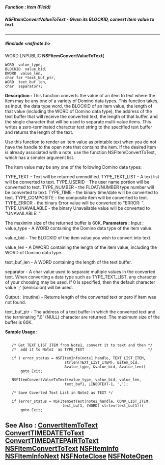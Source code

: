 ##### Function : Item (Field)
##### NSFItemConvertValueToText - Given its BLOCKID, convert item value to text.
---
##### #include <nsfnote.h>
WORD LNPUBLIC **NSFItemConvertValueToText(**

	WORD  value_type,
	BLOCKID  value_bid,
	DWORD  value_len,
	char far *text_buf_ptr,
	WORD  text_buf_len,
	char  separator);
**Description :**
This function converts the value of an item to text where the item may be any 
one of a variety of Domino data types. This function takes, as input, the data 
type word, the BLOCKID of an item value, the length of that value (including 
the WORD of Domino data type),  the address of the text buffer that will 
receive the converted text, the length of that buffer,  and the single 
character that will be used to separate multi-value items. This writes a 
zero-terminated character text string to the specified text buffer and returns 
the length of the text.

Use this function to render an item value as printable text when you do not 
have the handle to the open note that contains the item.  If the desired item 
is already associated with a note, use the function NSFItemConvertToText, which 
has a simpler argument list.

The item value may be any one of the following Domino data types: 

TYPE_TEXT - Text will be returned unmodified.
TYPE_TEXT_LIST - A text list will be converted to text.
TYPE_USERID - The user name portion will be converted to text.
TYPE_NUMBER - the FLOAT/NUMBER type number will be converted to text.
TYPE_TIME - the binary time/date will be converted to text.
	TYPE_COMPOSITE - the composite item will be converted to text.
TYPE_ERROR - the binary Error value will be converted to "ERROR: ".
TYPE_UNAVAILABLE - the binary Unavailable value will be converted to 
"UNAVAILABLE: ".

The maximim size of the returned buffer is 60K.
**Parameters :**
Input :
value_type  -  A WORD containing the Domino data type of the item value.

value_bid  -  The BLOCKID of the item value you wish to convert into text.

value_len  -  A DWORD containing the length of the item value, including the WORD of Domino data type.

text_buf_len  -  A WORD containing the length of the text buffer.

separator  -  A char value used to separate multiple values in the converted text.  When converting a data type such as TYPE_TEXT_LIST, any character of your choosing may be used.  If 0 is specified, then the default character value ';' (semicolon) will be used.

Output :
(routine)  -  Returns length of the converted text or zero if item was not found.


text_buf_ptr  -  The address of a text buffer in which the converted text and the terminating '\0' (NULL) character are returned. The maximum size of the buffer is 60K.

**Sample Usage :**
```

   /* Get TEXT_LIST_ITEM from Note1, convert it to text and then */
   /*  add it to Note2  as TYPE_TEXT                             */

   if ( error_status = NSFItemInfo(note1_handle, TEXT_LIST_ITEM,
                           strlen(TEXT_LIST_ITEM), &item_bid,
                           &value_type, &value_bid, &value_len))
       goto Exit;

   NSFItemConvertValueToText(value_type, value_bid, value_len,
                           text_buf1, LINEOTEXT-1, ',');

   /* Save Coverted Text List in Note2 as TEXT */

   if (error_status = NSFItemSetText(note2_handle, CONV_LIST_ITEM,
                          text_buf1, (WORD) strlen(text_buf1)))
       goto Exit;
```
**See Also :**
[ConvertItemToText](D:/md_files/ConvertItemToText.md)
[ConvertTIMEDATEToText](D:/md_files/ConvertTIMEDATEToText.md)
[ConvertTIMEDATEPAIRToText](D:/md_files/ConvertTIMEDATEPAIRToText.md)
[NSFItemConvertToText](D:/md_files/NSFItemConvertToText.md)
[NSFItemInfo](D:/md_files/NSFItemInfo.md)
[NSFItemInfoNext](D:/md_files/NSFItemInfoNext.md)
[NSFNoteClose](D:/md_files/NSFNoteClose.md)
[NSFNoteOpen](D:/md_files/NSFNoteOpen.md)
---
